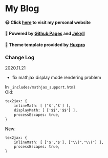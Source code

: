 # My Blog

#### 😃 Click [here](https://meyer99.github.io/) to visit my personal website  
#### 🚀 Powered by [Github Pages](https://pages.github.com/) and [Jekyll](https://jekyllrb.com/)  
#### 📢 Theme template provided by [Huxpro](https://github.com/Huxpro/huxpro.github.io)    


### Change Log
2020.11.21
* fix mathjax display mode rendering problem

In `_includes/mathjax_support.html`  
Old: 
```html
tex2jax: {
    inlineMath: [ ['$','$'] ],
    displayMath: [ ['$$','$$'] ],
    processEscapes: true,
}
```

New:
```html
tex2jax: {
    inlineMath: [ ['$','$'], ["\\(","\\)"] ],
    processEscapes: true,
}
```